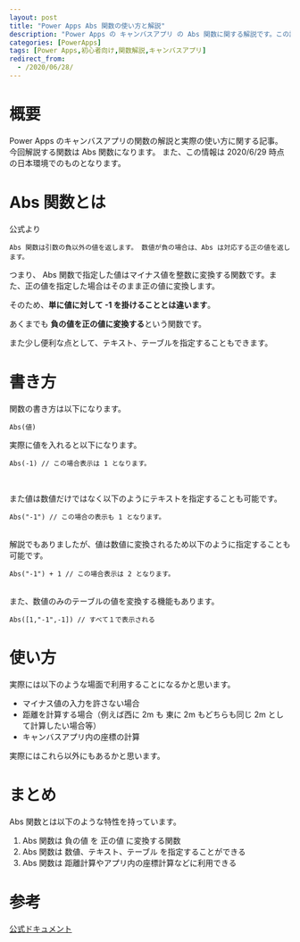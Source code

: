 ```yaml
---
layout: post
title: "Power Apps Abs 関数の使い方と解説"
description: "Power Apps の キャンバスアプリ の Abs 関数に関する解説です。この記事を読むことで Abs の使い方をマスターすることができます。"
categories: [PowerApps]
tags: [Power Apps,初心者向け,関数解説,キャンバスアプリ]
redirect_from:
  - /2020/06/28/
---
```


#  概要

Power Apps のキャンバスアプリの関数の解説と実際の使い方に関する記事。
今回解説する関数は Abs 関数になります。
また、この情報は 2020/6/29 時点の日本環境でのものとなります。

# Abs 関数とは

公式より
```
Abs 関数は引数の負以外の値を返します。 数値が負の場合は、Abs は対応する正の値を返します。
```

つまり、 Abs 関数で指定した値はマイナス値を整数に変換する関数です。また、正の値を指定した場合はそのまま正の値に変換します。

そのため、**単に値に対して -1 を掛けることとは違います**。

あくまでも **負の値を正の値に変換する**という関数です。

また少し便利な点として、テキスト、テーブルを指定することもできます。

# 書き方
関数の書き方は以下になります。

```
Abs(値)
```

実際に値を入れると以下になります。

```
Abs(-1) // この場合表示は 1 となります。
```
<br/>

また値は数値だけではなく以下のようにテキストを指定することも可能です。

```
Abs("-1") // この場合の表示も 1 となります。
```

<br/>
解説でもありましたが、値は数値に変換されるため以下のように指定することも可能です。

```
Abs("-1") + 1 // この場合表示は 2 となります。
```


<br/>
また、数値のみのテーブルの値を変換する機能もあります。

```
Abs([1,"-1",-1]) // すべて１で表示される
```


# 使い方

実際には以下のような場面で利用することになるかと思います。

- マイナス値の入力を許さない場合
- 距離を計算する場合（例えば西に 2m も 東に 2m もどちらも同じ 2m として計算したい場合等）
- キャンバスアプリ内の座標の計算

実際にはこれら以外にもあるかと思います。

# まとめ

Abs 関数とは以下のような特性を持っています。

1. Abs 関数は 負の値 を 正の値 に変換する関数
2. Abs 関数は 数値、テキスト、テーブル を指定することができる
3. Abs 関数は 距離計算やアプリ内の座標計算などに利用できる



# 参考
[公式ドキュメント](https://docs.microsoft.com/ja-jp/powerapps/maker/canvas-apps/functions/function-numericals)
